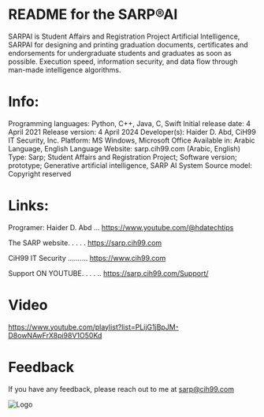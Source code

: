 README for the SARP®AI
========================
SARPAI is Student Affairs and Registration Project Artificial Intelligence, SARPAI for designing and printing graduation documents, certificates and endorsements for undergraduate students and graduates as soon as possible. Execution speed, information security, and data flow through man-made intelligence algorithms.

Info:
======
Programming languages: Python, C++, Java, C, Swift
Initial release date: 4 April 2021
Release version: 4 April 2024
Developer(s): Haider D. Abd, CiH99 IT Security, Inc.
Platform: MS Windows, Microsoft Office
Available in: Arabic Language, English Language
Website: sarp.cih99.com (Arabic, English)
Type: Sarp; Student Affairs and Registration Project; Software version; prototype; Generative artificial intelligence, SARP AI System
Source model: Copyright reserved

Links:
======
Programer: Haider D. Abd ... https://www.youtube.com/@hdatechtips

The SARP website. . . . . https://sarp.cih99.com

CiH99 IT Security .......... https://www.cih99.com

Support ON YOUTUBE. . . . .. https://sarp.cih99.com/Support/

Video
=========
https://www.youtube.com/playlist?list=PLijG1jBpJM-D8owNAwFrX8pi98V1O50Kd


Feedback
==========
If you have any feedback, please reach out to me at sarp@cih99.com

![Logo]([https://sarp.cih99.com/](https://raw.githubusercontent.com/CiH99ITSecurity/SARP-AI/refs/heads/main/LOGO_SARP.jpg))

